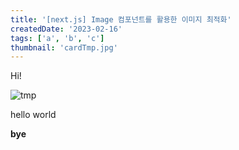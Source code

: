 ```yaml
---
title: '[next.js] Image 컴포넌트를 활용한 이미지 최적화'
createdDate: '2023-02-16'
tags: ['a', 'b', 'c']
thumbnail: 'cardTmp.jpg'
---
```


Hi!

![tmp](/assets/cardTmp.jpg)

hello world

**bye**
